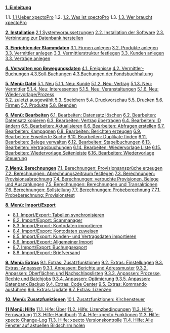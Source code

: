 **[1. Einleitung](http://help.xpecto.de/Einleitung)**




 1.1. [1.1 Ueber xpectoPro](http://help.xpecto.de/Einleitung/Ueber_xpectoPro) 
 1.2. [1.2. Was ist xpectoPro](http://help.xpecto.de/Einleitung/Was_ist_xpectoPro) 
1.3. [1.3. Wer  braucht xpectoPro](http://help.xpecto.de/Einleitung/Wer_braucht_xpectoPro)

**[2. Installation](http://help.xpecto.de/Installation)**
[2.1 Systemvoraussetzungen](http://help.xpecto.de/Installation/Systemvoraussetzungen)
[2.2. Installation der Software](http://help.xpecto.de/Installation/Installation_der_Software)
[2.3. Verbindung zur Datenbank herstellen](http://help.xpecto.de/Installation/Verbindung_zur_Datenbank_herstellen)

**[3. Einrichten der Stammdaten](http://help.xpecto.de/Einrichten_der_Stamdaten)** 
[3.1. Firmen anlegen](http://help.xpecto.de/Einrichten_der_Stammdaten/Firmen_anlegen) 
[3.2. Produkte anlegen](http://help.xpecto.de/Einrichten_der_Stammdaten/Produkte_anlegen) 
[3.3. Vermittler anlegen](http://help.xpecto.de/Einrichten_der_Stammdaten/Vermittler_anlegen)
[3.3. Vermittlerstruktur festlegen](http://help.xpecto.de/Einrichten_der_Stammdaten/Vermittlerstruktur_anlegen)
[3.3. Kunden anlegen](http://help.xpecto.de/Einrichten_der_Stammdaten/Kunden_anlegen)
[3.3. Verträge anlegen](http://help.xpecto.de/Einrichten_der_Stammdaten/Vertraege_anlegen)

**[4. Verwalten von Bewegungsdaten](http://help.xpecto.de/Einleitung)** 
[4.1. Ereignisse](http://help.xpecto.de/Verwalten_von_Bewegungsdaten/Ereignisse) 
[4.2. Vermittler-Buchungen](http://help.xpecto.de/Verwaltung_von_Bewegungsdaten/Vermittler_Buchungen) 
[4.3.Soll-Buchungen](http://help.xpecto.de/Verwaltung_von_Bewegungsdaten/Soll_Buchungen)
[4.3.Buchungen der Fondsbuchhaltung](http://help.xpecto.de/Verwaltung_von_Bewegungsdaten/Buchungen_der_Fondsbuchhaltung)

**[5. Menü: Datei](http://help.xpecto.de/Datei)** 
[5.1. Neu](http://help.xpecto.de/Datei_Neu) 
[5.1.1. Neu: Kunde](http://help.xpecto.de/Datei_Neu/Kunde) 
[5.1.2. Neu: Vertrag](http://help.xpecto.de/Datei_Neu/Vertrag) 
[5.1.3. Neu: Vermittler](http://help.xpecto.de/Datei_Neu/Vermittler) 
[5.1.4. Neu: Interessenten](http://help.xpecto.de/Datei_Neu/Interessenten)
[5.1.5. Neu: Veranstaltungen](http://help.xpecto.de/Datei_Neu/Veranstaltungen) 
[5.1.6. Neu: Wiedervorlage/Prozess](http://help.xpecto.de/Datei_Neu/Wiedervorlage_Prozess)  
[5.2. zuletzt ausgewählt](http://help.xpecto.de/Datei/zuletzt_ausgewählt) 
[5.3. Speichern](http://help.xpecto.de/Datei/Speichern) 
[5.4. Druckvorschau](http://help.xpecto.de/Datei/Druckvorschau) 
[5.5. Drucken](http://help.xpecto.de/Datei/Drucken)
[5.6. Firmen](http://help.xpecto.de/Datei/Firmen) 
[5.7. Produkte](http://help.xpecto.de/Datei/Produkte) 
[5.8. Beenden](http://help.xpecto.de/Datei/Beenden) 

**[6. Menü: Bearbeiten](http://help.xpecto.de/Bearbeiten)** 
[6.1. Bearbeiten: Datensatz löschen](http://help.xpecto.de/Bearbeiten/Datensatz_loeschen) 
[6.2. Bearbeiten: Datensatz kopieren](http://help.xpecto.de/Bearbeiten/Datensatz_kopieren) 
[6.3. Bearbeiten: Vertrag übertragen](http://help.xpecto.de/Bearbeiten/Vertrag_uebertragen)
[6.4. Bearbeiten: ID ändern](http://help.xpecto.de/Bearbeiten/ID_aendern)
[6.5. Bearbeiten: Aktualisieren](http://help.xpecto.de/Bearbeiten/Aktualisieren)
[6.6. Bearbeiten: Abfragen erstellen](http://help.xpecto.de/Bearbeiten/Abfragen_erstellen)
[6.7. Bearbeiten: Kampagnen](http://help.xpecto.de/Bearbeiten/Kampagnen)
[6.8. Bearbeiten: Berichten erzeugen](http://help.xpecto.de/Bearbeiten/Berichten_erzeugen)
[6.9. Bearbeiten: Erweiterte Suche](http://help.xpecto.de/Bearbeiten/Erweiterte_Suche)
[6.10. Bearbeiten: Duplikate finden](http://help.xpecto.de/Bearbeiten/Duplikate_finden)
[6.11. Bearbeiten: Belege verwalten](http://help.xpecto.de/Bearbeiten/Belege_verwalten)
[6.12. Bearbeiten: Stapelbuchungen](http://help.xpecto.de/Berabeiten/Stapelbuchungen)
[6.13. Bearbeiten: Vertragsbuchungen](http://help.xpecto.de/Bearbeiten/Vertragsbuchungen)
[6.14. Bearbeiten: Wiedervorlage Liste](http://help.xpecto.de/Bearbeiten/Wiedervorlage_Liste)
[6.15. Bearbeiten: Wiedervorlage Seitenleiste](http://help.xpecto.de/Bearbeiten/Wiedervorlage_Seitenliste)
[6.16. Bearbeiten: Wiedervorlage Steuerung](http://help.xpecto.de/Bearbeiten/Wiedervorlage_Steuereung)

**[7. Menü: Berechnungen](http://help.xpecto.de/Einleitung)** 
[7.1. Berechnungen: Provisionsansprüche erzeugen](http://help.xpecto.de/Berechnungen/Provisionsansprueche_erzeugen) 
[7.2. Berechnungen: Abrechnungszeitraum festlegen](http://help.xpecto.de/Berechnungen/Abrechnungszeitraum_festlegen) 
[7.3. Berechnungen: Provisionsabrechnung](http://help.xpecto.de/Berechnungen/Provisionsabrechnung)
[7.4. Berechnungen: verbuchte Provisionen, Belege und Auszahlungen](http://help.xpecto.de/Berechnungen/verbuchte_Provisionen_Belege_und_Auszahlungen) 
[7.5. Berechnungen: Berechnungen und Transaktionen](http://help.xpecto.de/Berechnungen/Berechnungen_und_Transaktionen) 
[7.6. Berechnungen: Sollstellung](http://help.xpecto.de/Berechnungen/Sollstellung)
[7.7. Berechnungen: Probeberechnung](http://help.xpecto.de/Berechnungen/Probeberechnung)
[7.7.1. Probeberechnung: Provisionstest](http://help.xpecto.de/Berechnungen/Probeberechnung_Provisionstest)

**[8. Menü: Import/Export](http://help.xpecto.de/Einleitung)** 
- [8.1. Import/Export: Tabellen synchronisieren](http://help.xpecto.de/Import_Export/Tabellen_synchronisieren) 
- [8.2. Import/Export: Scanmanager](http://help.xpecto.de/Einleitung/Import_Export/Scanmanger) 
- [8.3. Import/Export: Kontodaten importieren](http://help.xpecto.de/Import_Export/Kontodaten_importieren)
- [8.4. Import/Export: Kontodaten zuweisen](http://help.xpecto.de/Import_Export/Kontodaten_zuweisen) 
- [8.5. Import/Export: Kunden- und Vertragsdaten importieren](http://help.xpecto.de/Import_Export/Kunden_und_Vertragsdaten_importieren) 
- [8.6. Import/Export: Allgemeiner Import](http://help.xpecto.de/Import_Export/Allgemeiner_Import)
- [8.7. Import/Export: Buchungsexport](http://help.xpecto.de/Import_Export/Buchungsexport) 
- [8.8. Import/Export: Briefversand](http://help.xpecto.de/Import_Export/Briefversand)

**[ 9. Menü: Extras](http://help.xpecto.de/Extras)** 
[9.1. Extras: Zusatzfunktionen](http://help.xpecto.de/Extras/Zusatzfunktionen) 
[9.2. Extras: Einstellungen](http://help.xpecto.de/Extras/Einstellungen) 
[9.3. Extras: Anpassen](http://help.xpecto.de/Extras/Anpassen)
[9.3.1. Anpassen: Berichte und Adressmuster](http://help.xpecto.de/Extras/Anpassen_Berichte_und_Adressmuster)
[9.3.2. Anpassen: Oberflächen und Nachschlagslisten](http://help.xpecto.de/Extras/Anpassen_Oberflaechen_und_Nachschlagslisten)
[9.3.3. Anpassen: Prozesse, Rechte und Batchjobs](http://help.xpecto.de/Extras/Anpassen_Prozesse_Rechte_und_Batchjobs)
[9.3.4. Anpassen: Optimierung](http://help.xpecto.de/Extras/Anpassen_Optimierung)
[9.3.5. Anpassen: Datenbank Backup](http://help.xpecto.de/Extras/Anpassen_Datenbank_backup)
[9.4. Extras: Code Center](http://help.xpecto.de/Extras/Code_Center) 
[9.5. Extras: Kommando ausführen](http://help.xpecto.de/Extras/Kommando_ausführen) 
[9.6. Extras: Update](http://help.xpecto.de/Extras/Update)
[9.7. Extras: Lizenzen](http://help.xpecto.de/Extras/Lizenzen)

**[ 10. Menü: Zusatzfunktionen](http://help.xpecto.de/Einleitung)** 
[10.1. Zusatzfunktionen: Kirchensteuer](http://help.xpecto.de/Zusatzfunktionen) 

**[ 11 Menü: Hilfe](http://help.xpecto.de/Hilfe)**
[11.1. Hife: Über](http://help.xpecto.de/Hilfe/Ueber) 
[11.2. Hilfe: Lizenzbedingungen](http://help.xpecto.de/Hilfe/Lizenzbedingungen) 
[11.3. Hilfe: Fernwartung](http://help.xpecto.de/Hilfe/Fernwartung)
[11.3. Hilfe: Handbuch](http://help.xpecto.de/Hilfe/Handbuch) 
[11.4. Hife: xpecto Funktionen](http://help.xpecto.de/Hilfe/xpecto_Funktionen) 
[11.3. Hilfe: xpecto Change-Log](http://help.xpecto.de/Hilfe/xpecto_Change_Log)
[11.3. Hilfe: xpecto Versionskontrolle](http://help.xpecto.de/Hilfe/xpecto_Versionskontrolle)
[11.4. Hilfe: Alle Fenster auf aktuellen Bildschirm holen](http://help.xpecto.de/Hilfe/Alle_Fenster_auf_aktuellen_Bildschirm_holen)
